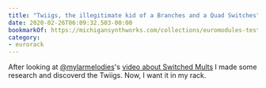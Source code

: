 ```yaml
---
title: "Twiigs, the illegitimate kid of a Branches and a Quad Switches"
date: 2020-02-26T06:09:32.503-00:00
bookmarkOf: https://michigansynthworks.com/collections/euromodules-test/products/twiigs-quad-bernoulli-gate
category:
- eurorack
---
```

After looking at [@mylarmelodies](https://twitter.com/mylarmelodies)'s [video about Switched Mults](https://www.patreon.com/posts/patreon-34337427) I made some research and discoverd the Twiigs. Now, I want it in my rack.
